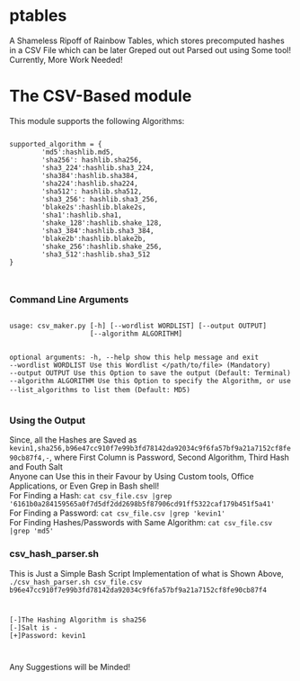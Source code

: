 # ptables
A Shameless Ripoff of Rainbow Tables, which stores precomputed hashes in a CSV File which can be later Greped out out Parsed out using Some tool! Currently, More Work Needed!

<h1>The CSV-Based module</h1>
This module supports the following Algorithms:<br>
<code>
<pre>
supported_algorithm = {
        'md5':hashlib.md5,
        'sha256': hashlib.sha256,
        'sha3_224':hashlib.sha3_224,
        'sha384':hashlib.sha384,
        'sha224':hashlib.sha224,
        'sha512': hashlib.sha512,
        'sha3_256': hashlib.sha3_256,
        'blake2s':hashlib.blake2s,
        'sha1':hashlib.sha1,
        'shake_128':hashlib.shake_128,
        'sha3_384':hashlib.sha3_384,
        'blake2b':hashlib.blake2b,
        'shake_256':hashlib.shake_256,
        'sha3_512':hashlib.sha3_512
}
</pre>
</code>
<h3>Command Line Arguments</h3>
<pre>
<code>
usage: csv_maker.py [-h] [--wordlist WORDLIST] [--output OUTPUT]
                    [--algorithm ALGORITHM]

optional arguments:
  -h, --help            show this help message and exit
  --wordlist WORDLIST   Use this Wordlist </path/to/file> (Mandatory)
  --output OUTPUT       Use this Option to save the output (Default:
                        Terminal)
  --algorithm ALGORITHM
                        Use this Option to specify the Algorithm, or use --list_algorithms to list them
                        (Default: MD5)
</code>
</pre>

<h3>Using the Output</h3>
Since, all the Hashes are Saved as <code>kevin1,sha256,b96e47cc910f7e99b3fd78142da92034c9f6fa57bf9a21a7152cf8fe90cb87f4,-</code>, where First Column is Password, Second Algorithm, Third Hash and Fouth Salt<br>
Anyone can Use this in their Favour by Using Custom tools, Office Applications, or Even Grep in Bash shell!<br>
For Finding a Hash: <code>cat csv_file.csv |grep '6161b0a284159565a0f7d5df2dd2698b5f87906cd91ff5322caf179b451f5a41'</code><br>
For Finding a Password: <code>cat csv_file.csv |grep 'kevin1'</code><br>
For Finding Hashes/Passwords with Same Algorithm: <code>cat csv_file.csv |grep 'md5'</code><br>

<h3>csv_hash_parser.sh</h3>
This is Just a Simple Bash Script Implementation of what is Shown Above,<br>
<code>./csv_hash_parser.sh csv_file.csv b96e47cc910f7e99b3fd78142da92034c9f6fa57bf9a21a7152cf8fe90cb87f4</code>
<BR>
<code>
        <pre>
[-]The Hashing Algorithm is sha256
[-]Salt is -
[+]Password: kevin1
        </pre>
</code>
Any Suggestions will be Minded!
